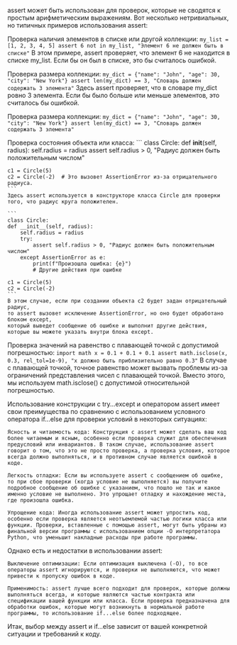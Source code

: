 assert может быть использован для проверок,
которые не сводятся к простым арифметическим выражениям.
Вот несколько нетривиальных, но типичных примеров использования assert:

Проверка наличия элементов в списке или другой коллекции:
    ```
    my_list = [1, 2, 3, 4, 5]
    assert 6 not in my_list, "Элемент 6 не должен быть в списке"
    ```
    В этом примере, assert проверяет, что элемент 6 не находится в списке my_list.
    Если бы он был в списке, это бы считалось ошибкой.

Проверка размера коллекции:
    ```
    my_dict = {"name": "John", "age": 30, "city": "New York"}
    assert len(my_dict) == 3, "Словарь должен содержать 3 элемента"
    ```
    Здесь assert проверяет, что в словаре my_dict ровно 3 элемента.
    Если бы было больше или меньше элементов, это считалось бы ошибкой.

Проверка размера коллекции:
    ```
    my_dict = {"name": "John", "age": 30, "city": "New York"}
    assert len(my_dict) == 3, "Словарь должен содержать 3 элемента"
    ```

Проверка состояния объекта или класса:
    ```
    class Circle:
    def __init__(self, radius):
        self.radius = radius
        assert self.radius > 0, "Радиус должен быть положительным числом"

    c1 = Circle(5)
    c2 = Circle(-2)  # Это вызовет AssertionError из-за отрицательного радиуса.
    ```
    Здесь assert используется в конструкторе класса Circle для проверки того, что радиус круга положителен.

    ```
    class Circle:
    def __init__(self, radius):
        self.radius = radius
        try:
            assert self.radius > 0, "Радиус должен быть положительным числом"
        except AssertionError as e:
            print(f"Произошла ошибка: {e}")
            # Другие действия при ошибке

    c1 = Circle(5)
    c2 = Circle(-2)
    ```
    В этом случае, если при создании объекта c2 будет задан отрицательный радиус,
    то assert вызовет исключение AssertionError, но оно будет обработано блоком except,
    который выведет сообщение об ошибке и выполнит другие действия,
    которые вы можете указать внутри блока except.

Проверка значений на равенство с плавающей точкой с допустимой погрешностью:
    ```
    import math
    x = 0.1 + 0.1 + 0.1
    assert math.isclose(x, 0.3, rel_tol=1e-9), "x должно быть приблизительно равно 0.3"
    ```
    В случае с плавающей точкой, точное равенство может вызвать проблемы
    из-за ограничений представления чисел с плавающей точкой.
    Вместо этого, мы используем math.isclose() с допустимой относительной погрешностью.

Использование конструкции с try...except и оператором assert имеет свои преимущества по сравнению с использованием условного оператора if...else для проверки условий в некоторых ситуациях:

    Ясность и читаемость кода: Конструкция с assert может сделать ваш код более читаемым и ясным, особенно если проверка служит для обеспечения предусловий или инвариантов. В таком случае, использование assert говорит о том, что это не просто проверка, а проверка условия, которое всегда должно выполняться, и в противном случае является ошибкой в коде.

    Легкость отладки: Если вы используете assert с сообщением об ошибке, то при сбое проверки (когда условие не выполняется) вы получите подробное сообщение об ошибке с указанием, что пошло не так и какое именно условие не выполнено. Это упрощает отладку и нахождение места, где произошла ошибка.

    Упрощение кода: Иногда использование assert может упростить код, особенно если проверка является неотъемлемой частью логики класса или функции. Проверки, вставленные с помощью assert, могут быть убраны из финальной версии программы с использованием опции -O интерпретатора Python, что уменьшит накладные расходы при работе программы.

Однако есть и недостатки в использовании assert:

    Выключение оптимизации: Если оптимизация выключена (-O), то все операторы assert игнорируются, и проверки не выполняются, что может привести к пропуску ошибок в коде.

    Применимость: assert лучше всего подходит для проверок, которые должны выполняться всегда, и которые являются частью контракта или спецификации вашей функции или класса. Если проверка предназначена для обработки ошибок, которые могут возникнуть в нормальной работе программы, то использование if...else более подходящее.

Итак, выбор между assert и if...else зависит от вашей конкретной ситуации и требований к коду.
